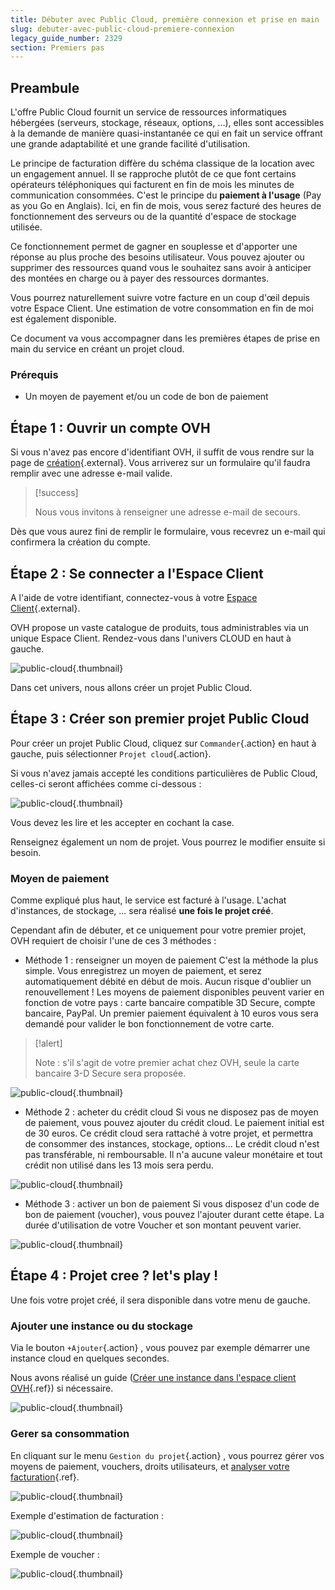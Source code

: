 ```yaml
---
title: Débuter avec Public Cloud, première connexion et prise en main
slug: debuter-avec-public-cloud-premiere-connexion
legacy_guide_number: 2329
section: Premiers pas
---
```



## Preambule
L'offre Public Cloud fournit un service de ressources informatiques hébergées (serveurs, stockage, réseaux, options, ...), elles sont accessibles à la demande de manière quasi-instantanée ce qui en fait un service offrant une grande adaptabilité et une grande facilité d'utilisation.

Le principe de facturation diffère du schéma classique de la location avec un engagement annuel. Il se rapproche plutôt de ce que font certains opérateurs téléphoniques qui facturent en fin de mois les minutes de communication consommées. C'est le principe du  **paiement à l'usage**  (Pay as you Go en Anglais). Ici, en fin de mois, vous serez facturé des heures de fonctionnement des serveurs ou de la quantité d'espace de stockage utilisée.

Ce fonctionnement permet de gagner en souplesse et d'apporter une réponse au plus proche des besoins utilisateur. Vous pouvez ajouter ou supprimer des ressources quand vous le souhaitez sans avoir à anticiper des montées en charge ou à payer des ressources dormantes.

Vous pourrez naturellement suivre votre facture en un coup d'œil depuis votre Espace Client. Une estimation de votre consommation en fin de moi est également disponible.

Ce document va vous accompagner dans les premières étapes de prise en main du service en créant un projet cloud.


### Prérequis
- Un moyen de payement et/ou un code de bon de paiement


## Étape 1 &#58; Ouvrir un compte OVH
Si vous n'avez pas encore d'identifiant OVH, il suffit de vous rendre sur la page de [création](https://www.ovh.com/fr/support/new_nic.xml){.external}. Vous arriverez sur un formulaire qu'il faudra remplir avec une adresse e-mail valide.



> [!success]
>
> Nous vous invitons à renseigner une adresse e-mail de secours.
> 

Dès que vous aurez fini de remplir le formulaire, vous recevrez un e-mail qui confirmera la création du compte.


## Étape 2 &#58; Se connecter a l'Espace Client
A l'aide de votre identifiant, connectez-vous à votre [Espace Client](https://www.ovh.com/manager){.external}.

OVH propose un vaste catalogue de produits, tous administrables via un unique Espace Client. Rendez-vous dans l'univers CLOUD en haut à gauche.


![public-cloud](images/menu.png){.thumbnail}

Dans cet univers, nous allons créer un projet Public Cloud.


## Étape 3 &#58; Créer son premier projet Public Cloud
Pour créer un projet Public Cloud, cliquez sur `Commander`{.action} en haut à gauche, puis sélectionner `Projet cloud`{.action}.

Si vous n'avez jamais accepté les conditions particulières de Public Cloud, celles-ci seront affichées comme ci-dessous :


![public-cloud](images/4658.png){.thumbnail}

Vous devez les lire et les accepter en cochant la case.

Renseignez également un nom de projet. Vous pourrez le modifier ensuite si besoin.


### Moyen de paiement
Comme expliqué plus haut, le service est facturé à l'usage. L'achat d'instances, de stockage, ... sera réalisé  **une fois le projet créé**.

Cependant afin de débuter, et ce uniquement pour votre premier projet, OVH requiert de choisir l'une de ces 3 méthodes :

- Méthode 1 : renseigner un moyen de paiement
C'est la méthode la plus simple. Vous enregistrez un moyen de paiement, et serez automatiquement débité en début de mois. Aucun risque d'oublier un renouvellement !
Les moyens de paiement disponibles peuvent varier en fonction de votre pays : carte bancaire compatible 3D Secure, compte bancaire, PayPal.
Un premier paiement équivalent à 10 euros vous sera demandé pour valider le bon fonctionnement de votre carte.


> [!alert]
>
> Note : s'il s'agit de votre premier achat chez OVH, seule la carte
> bancaire 3-D Secure sera proposée.
> 


![public-cloud](images/4659.png){.thumbnail}

- Méthode 2 : acheter du crédit cloud
Si vous ne disposez pas de moyen de paiement, vous pouvez ajouter du crédit cloud. Le paiement initial est de 30 euros.
Ce crédit cloud sera rattaché à votre projet, et permettra de consommer des instances, stockage, options...
Le crédit cloud n'est pas transférable, ni remboursable. Il n'a aucune valeur monétaire et tout crédit non utilisé dans les 13 mois sera perdu.

![public-cloud](images/4660.png){.thumbnail}

- Méthode 3 : activer un bon de paiement
Si vous disposez d'un code de bon de paiement (voucher), vous pouvez l'ajouter durant cette étape. La durée d'utilisation de votre Voucher et son montant peuvent varier.

![public-cloud](images/4661.png){.thumbnail}



## Étape 4 &#58; Projet cree ? let's play !
Une fois votre projet créé, il sera disponible dans votre menu de gauche.


### Ajouter une instance ou du stockage
Via le bouton  `+Ajouter`{.action} , vous pouvez par exemple démarrer une instance cloud en quelques secondes.

Nous avons réalisé un  guide ([Créer une instance dans l'espace client OVH](../guide.fr-fr.md){.ref}) si nécessaire.


![public-cloud](images/4665.png){.thumbnail}


### Gerer sa consommation
En cliquant sur le menu `Gestion du projet`{.action} , vous pourrez gérer vos moyens de paiement, vouchers, droits utilisateurs, et [analyser votre facturation](../guide.fr-fr.md){.ref}.


![public-cloud](images/project-management.png){.thumbnail}

Exemple d'estimation de facturation :


![public-cloud](images/estimation.png){.thumbnail}

Exemple de voucher :


![public-cloud](images/voucher.png){.thumbnail}